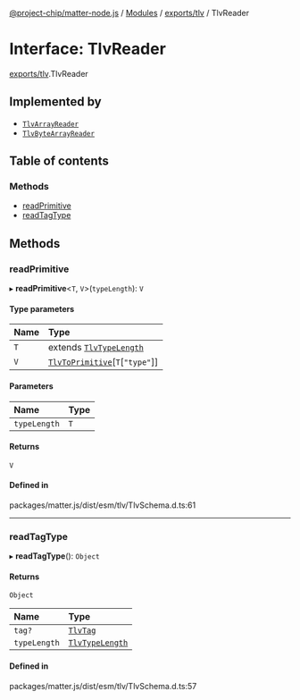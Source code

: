 [@project-chip/matter-node.js](../README.md) / [Modules](../modules.md) / [exports/tlv](../modules/exports_tlv.md) / TlvReader

# Interface: TlvReader

[exports/tlv](../modules/exports_tlv.md).TlvReader

## Implemented by

- [`TlvArrayReader`](../classes/exports_tlv.TlvArrayReader.md)
- [`TlvByteArrayReader`](../classes/exports_tlv.TlvByteArrayReader.md)

## Table of contents

### Methods

- [readPrimitive](exports_tlv.TlvReader.md#readprimitive)
- [readTagType](exports_tlv.TlvReader.md#readtagtype)

## Methods

### readPrimitive

▸ **readPrimitive**\<`T`, `V`\>(`typeLength`): `V`

#### Type parameters

| Name | Type |
| :------ | :------ |
| `T` | extends [`TlvTypeLength`](../modules/exports_tlv.md#tlvtypelength) |
| `V` | [`TlvToPrimitive`](../modules/exports_tlv.md#tlvtoprimitive)[`T`[``"type"``]] |

#### Parameters

| Name | Type |
| :------ | :------ |
| `typeLength` | `T` |

#### Returns

`V`

#### Defined in

packages/matter.js/dist/esm/tlv/TlvSchema.d.ts:61

___

### readTagType

▸ **readTagType**(): `Object`

#### Returns

`Object`

| Name | Type |
| :------ | :------ |
| `tag?` | [`TlvTag`](../modules/exports_tlv.md#tlvtag) |
| `typeLength` | [`TlvTypeLength`](../modules/exports_tlv.md#tlvtypelength) |

#### Defined in

packages/matter.js/dist/esm/tlv/TlvSchema.d.ts:57

